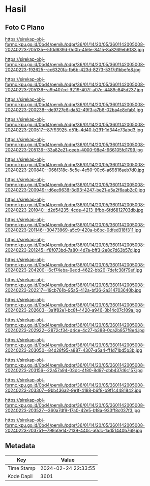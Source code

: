 # Hasil

## Foto C Plano

https://sirekap-obj-formc.kpu.go.id/0bd4/pemilu/pdpr/36/01/14/20/05/3601142005008-20240223-205135--5f0d639d-0d0b-456e-8415-8a8269eb6183.jpg

https://sirekap-obj-formc.kpu.go.id/0bd4/pemilu/pdpr/36/01/14/20/05/3601142005008-20240223-192625--cc6320fa-fb6b-423d-8273-53f7d1bbefe8.jpg

https://sirekap-obj-formc.kpu.go.id/0bd4/pemilu/pdpr/36/01/14/20/05/3601142005008-20240223-205136--a9b407cd-9219-407f-a07e-4489c845d237.jpg

https://sirekap-obj-formc.kpu.go.id/0bd4/pemilu/pdpr/36/01/14/20/05/3601142005008-20240223-200238--de9727e6-da52-49f3-a7b6-02ba4c8cfab1.jpg

https://sirekap-obj-formc.kpu.go.id/0bd4/pemilu/pdpr/36/01/14/20/05/3601142005008-20240223-200517--87f93925-d51b-4d40-b291-1d344c73abd3.jpg

https://sirekap-obj-formc.kpu.go.id/0bd4/pemilu/pdpr/36/01/14/20/05/3601142005008-20240223-205136--33a82e21-ceeb-4000-98e4-966105fd1799.jpg

https://sirekap-obj-formc.kpu.go.id/0bd4/pemilu/pdpr/36/01/14/20/05/3601142005008-20240223-200840--066f318c-5c5e-4e50-90c6-a69816aeb7d0.jpg

https://sirekap-obj-formc.kpu.go.id/0bd4/pemilu/pdpr/36/01/14/20/05/3601142005008-20240223-200949--d6ee9638-3d93-4247-be21-a5a2f6aab2c0.jpg

https://sirekap-obj-formc.kpu.go.id/0bd4/pemilu/pdpr/36/01/14/20/05/3601142005008-20240223-201040--d2d54235-4cde-4213-8fbb-6fd6812703db.jpg

https://sirekap-obj-formc.kpu.go.id/0bd4/pemilu/pdpr/36/01/14/20/05/3601142005008-20240223-201146--30473969-a5c9-420a-b6bc-0dfed318f311.jpg

https://sirekap-obj-formc.kpu.go.id/0bd4/pemilu/pdpr/36/01/14/20/05/3601142005008-20240223-201245--f8f073bd-7a80-4d7a-bff3-2e8c7d63b57d.jpg

https://sirekap-obj-formc.kpu.go.id/0bd4/pemilu/pdpr/36/01/14/20/05/3601142005008-20240223-204200--6cf74eba-9edd-4622-bb20-7defc38f79ef.jpg

https://sirekap-obj-formc.kpu.go.id/0bd4/pemilu/pdpr/36/01/14/20/05/3601142005008-20240223-202217--19cb761b-95a5-412a-bf36-2a314703640b.jpg

https://sirekap-obj-formc.kpu.go.id/0bd4/pemilu/pdpr/36/01/14/20/05/3601142005008-20240223-202603--3a1f82e1-bc8f-4420-a946-3b14c07c109a.jpg

https://sirekap-obj-formc.kpu.go.id/0bd4/pemilu/pdpr/36/01/14/20/05/3601142005008-20240223-202922--2872cf34-d4ce-4c27-b388-0ca2b857f8e4.jpg

https://sirekap-obj-formc.kpu.go.id/0bd4/pemilu/pdpr/36/01/14/20/05/3601142005008-20240223-203050--84d28f95-a887-4307-a5a4-ff1d71bd5b3b.jpg

https://sirekap-obj-formc.kpu.go.id/0bd4/pemilu/pdpr/36/01/14/20/05/3601142005008-20240223-203156--22a57a94-03dc-4f80-8d97-cbb437d6c157.jpg

https://sirekap-obj-formc.kpu.go.id/0bd4/pemilu/pdpr/36/01/14/20/05/3601142005008-20240223-203307--9bb436a2-9e1f-4188-b6f8-b9f1c4481842.jpg

https://sirekap-obj-formc.kpu.go.id/0bd4/pemilu/pdpr/36/01/14/20/05/3601142005008-20240223-203527--360a7df9-17a0-42e5-b18a-933ff8c037f3.jpg

https://sirekap-obj-formc.kpu.go.id/0bd4/pemilu/pdpr/36/01/14/20/05/3601142005008-20240223-203751--799a0e14-2139-440c-a0dc-1ad51440b769.jpg


## Metadata

| Key        | Value               |
| ---------- | ------------------- |
| Time Stamp | 2024-02-24 22:33:55 |
| Kode Dapil | 3601                |



